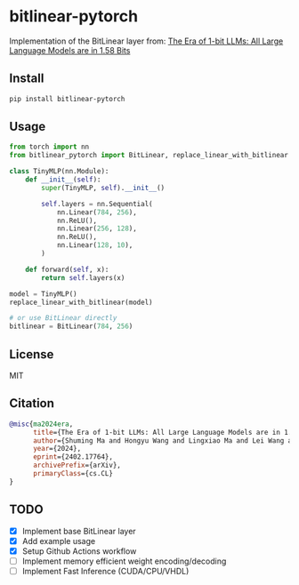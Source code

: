 # bitlinear-pytorch

Implementation of the BitLinear layer from: [The Era of 1-bit LLMs: All Large Language Models are in 1.58 Bits](https://arxiv.org/abs/2402.17764)

## Install
```bash
pip install bitlinear-pytorch
```

## Usage
```python
from torch import nn
from bitlinear_pytorch import BitLinear, replace_linear_with_bitlinear

class TinyMLP(nn.Module):
    def __init__(self):
        super(TinyMLP, self).__init__()

        self.layers = nn.Sequential(
            nn.Linear(784, 256),
            nn.ReLU(),
            nn.Linear(256, 128),
            nn.ReLU(),
            nn.Linear(128, 10),
        )

    def forward(self, x):
        return self.layers(x)

model = TinyMLP()
replace_linear_with_bitlinear(model)

# or use BitLinear directly
bitlinear = BitLinear(784, 256)
```

## License
MIT

## Citation
```bibtex
@misc{ma2024era,
      title={The Era of 1-bit LLMs: All Large Language Models are in 1.58 Bits}, 
      author={Shuming Ma and Hongyu Wang and Lingxiao Ma and Lei Wang and Wenhui Wang and Shaohan Huang and Li Dong and Ruiping Wang and Jilong Xue and Furu Wei},
      year={2024},
      eprint={2402.17764},
      archivePrefix={arXiv},
      primaryClass={cs.CL}
}

```
## TODO
- [x] Implement base BitLinear layer
- [x] Add example usage
- [x] Setup Github Actions workflow
- [ ] Implement memory efficient weight encoding/decoding
- [ ] Implement Fast Inference (CUDA/CPU/VHDL)
